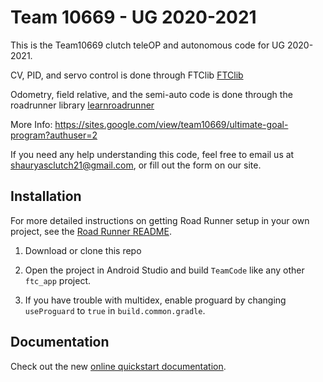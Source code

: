 # Team 10669 - UG 2020-2021

This is the Team10669 clutch teleOP and autonomous code for UG 2020-2021. 

CV, PID, and servo control is done through FTClib  <a href="https://docs.ftclib.org/ftclib/">FTClib</a>

Odometry, field relative, and the semi-auto code is done through the roadrunner library <a href="https://learnroadrunner.com">learnroadrunner</a>

More Info: https://sites.google.com/view/team10669/ultimate-goal-program?authuser=2

If you need any help understanding this code, feel free to email us at shauryasclutch21@gmail.com, or fill out the form on our site. 

## Installation

For more detailed instructions on getting Road Runner setup in your own project, see the [Road Runner README](https://github.com/acmerobotics/road-runner#core).

1. Download or clone this repo

1. Open the project in Android Studio and build `TeamCode` like any other `ftc_app` project.

1. If you have trouble with multidex, enable proguard by changing `useProguard` to `true` in `build.common.gradle`.


## Documentation

Check out the new [online quickstart documentation](https://acme-robotics.gitbook.io/road-runner/quickstart/introduction).
